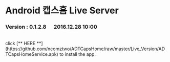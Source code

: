 # Android 캡스홈 Live Server

### Version  :  0.1.2.8&nbsp;&nbsp;&nbsp;&nbsp;&nbsp; 2016.12.28  10:00
<br>
click [** HERE **](https://github.com/ncomztwo/ADTCapsHome/raw/master/Live_Version/ADTCapsHomeService.apk) to install the app.
